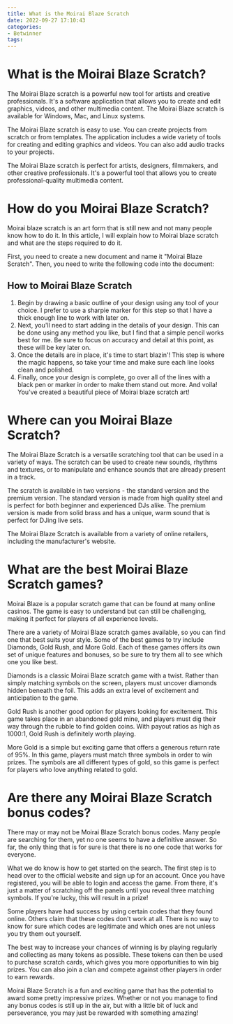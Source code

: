 ```yaml
---
title: What is the Moirai Blaze Scratch
date: 2022-09-27 17:10:43
categories:
- Betwinner
tags:
---
```



#  What is the Moirai Blaze Scratch?

The Moirai Blaze scratch is a powerful new tool for artists and creative professionals. It's a software application that allows you to create and edit graphics, videos, and other multimedia content. The Moirai Blaze scratch is available for Windows, Mac, and Linux systems.

The Moirai Blaze scratch is easy to use. You can create projects from scratch or from templates. The application includes a wide variety of tools for creating and editing graphics and videos. You can also add audio tracks to your projects.

The Moirai Blaze scratch is perfect for artists, designers, filmmakers, and other creative professionals. It's a powerful tool that allows you to create professional-quality multimedia content.

#  How do you Moirai Blaze Scratch?

Moirai blaze scratch is an art form that is still new and not many people know how to do it. In this article, I will explain how to Moirai blaze scratch and what are the steps required to do it.

First, you need to create a new document and name it "Moirai Blaze Scratch". Then, you need to write the following code into the document:

## How to Moirai Blaze Scratch 
1. Begin by drawing a basic outline of your design using any tool of your choice. I prefer to use a sharpie marker for this step so that I have a thick enough line to work with later on.
2. Next, you'll need to start adding in the details of your design. This can be done using any method you like, but I find that a simple pencil works best for me. Be sure to focus on accuracy and detail at this point, as these will be key later on.
3. Once the details are in place, it's time to start blazin'! This step is where the magic happens, so take your time and make sure each line looks clean and polished. 
4. Finally, once your design is complete, go over all of the lines with a black pen or marker in order to make them stand out more. And voila! You've created a beautiful piece of Moirai blaze scratch art!

#  Where can you Moirai Blaze Scratch?

The Moirai Blaze Scratch is a versatile scratching tool that can be used in a variety of ways. The scratch can be used to create new sounds, rhythms and textures, or to manipulate and enhance sounds that are already present in a track.

The scratch is available in two versions - the standard version and the premium version. The standard version is made from high quality steel and is perfect for both beginner and experienced DJs alike. The premium version is made from solid brass and has a unique, warm sound that is perfect for DJing live sets.

The Moirai Blaze Scratch is available from a variety of online retailers, including the manufacturer's website.

#  What are the best Moirai Blaze Scratch games?

Moirai Blaze is a popular scratch game that can be found at many online casinos. The game is easy to understand but can still be challenging, making it perfect for players of all experience levels.

There are a variety of Moirai Blaze scratch games available, so you can find one that best suits your style. Some of the best games to try include Diamonds, Gold Rush, and More Gold. Each of these games offers its own set of unique features and bonuses, so be sure to try them all to see which one you like best.

Diamonds is a classic Moirai Blaze scratch game with a twist. Rather than simply matching symbols on the screen, players must uncover diamonds hidden beneath the foil. This adds an extra level of excitement and anticipation to the game.

Gold Rush is another good option for players looking for excitement. This game takes place in an abandoned gold mine, and players must dig their way through the rubble to find golden coins. With payout ratios as high as 1000:1, Gold Rush is definitely worth playing.

More Gold is a simple but exciting game that offers a generous return rate of 95%. In this game, players must match three symbols in order to win prizes. The symbols are all different types of gold, so this game is perfect for players who love anything related to gold.

#  Are there any Moirai Blaze Scratch bonus codes?

There may or may not be Moirai Blaze Scratch bonus codes. Many people are searching for them, yet no one seems to have a definitive answer. So far, the only thing that is for sure is that there is no one code that works for everyone.

What we do know is how to get started on the search. The first step is to head over to the official website and sign up for an account. Once you have registered, you will be able to login and access the game. From there, it's just a matter of scratching off the panels until you reveal three matching symbols. If you're lucky, this will result in a prize!

Some players have had success by using certain codes that they found online. Others claim that these codes don't work at all. There is no way to know for sure which codes are legitimate and which ones are not unless you try them out yourself.

The best way to increase your chances of winning is by playing regularly and collecting as many tokens as possible. These tokens can then be used to purchase scratch cards, which gives you more opportunities to win big prizes. You can also join a clan and compete against other players in order to earn rewards.

Moirai Blaze Scratch is a fun and exciting game that has the potential to award some pretty impressive prizes. Whether or not you manage to find any bonus codes is still up in the air, but with a little bit of luck and perseverance, you may just be rewarded with something amazing!